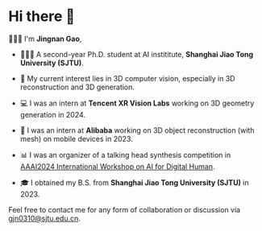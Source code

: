 # Hi there 👋

🧑🏻‍🎓 I'm **Jingnan Gao**, 

- 🧑🏻‍💻 A second-year Ph.D. student at AI instititute, **Shanghai Jiao Tong University (SJTU)**.

- 🥰 My current interest lies in 3D computer vision, especially in 3D reconstruction and 3D generation.
- 💻 I was an intern at **Tencent XR Vision Labs** working on 3D geometry generation in 2024.
- 🤗 I was an intern at **Alibaba** working on 3D object reconstruction (with mesh) on mobile devices in 2023.
- 📊 I was an organizer of a talking head synthesis competition in [AAAI2024 International Workshop on AI for Digital Human](https://digitalhumanworkshop.github.io/).

- 🎓 I obtained my B.S. from **Shanghai Jiao Tong University (SJTU)** in 2023.

Feel free to contact me for any form of collaboration or discussion via gjn0310@sjtu.edu.cn.

<!-- 
🕑 Some stats of my Github

![GitHub stats](https://github-readme-stats.vercel.app/api?username=G-1nOnly&show_icons=true&hide=prs&theme=tokyonight) -->
